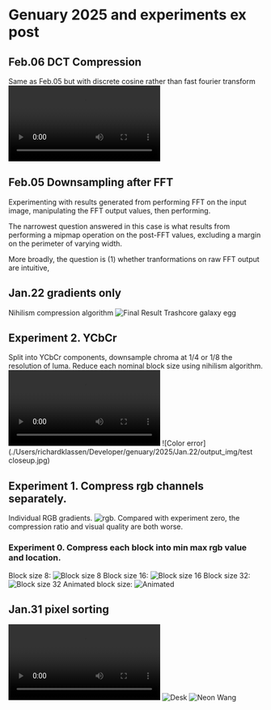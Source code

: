 # Genuary 2025 and experiments ex post

## Feb.06 DCT Compression
Same as Feb.05 but with discrete cosine rather than fast fourier transform
![Final result](./Jan.31/2025jan31.mp4)

## Feb.05 Downsampling after FFT
Experimenting with results generated from performing FFT on the input image, manipulating the FFT output values, then performing. 

The narrowest question answered in this case is what results from performing a mipmap operation on the post-FFT values, excluding a margin on the perimeter of varying width.

More broadly, the question is (1) whether tranformations on raw FFT output are intuitive, 

## Jan.22 gradients only
Nihilism compression algorithm
![Final Result Trashcore galaxy egg](./Jan.22/galaxy_egg_f.webp)

## Experiment 2. YCbCr
Split into YCbCr components, downsample chroma at 1/4 or 1/8 the resolution of luma. Reduce each nominal block size using nihilism algorithm.
![Quantize levels](./Jan.22/output_img/0001-0126.mp4)
![Color error](./Users/richardklassen/Developer/genuary/2025/Jan.22/output_img/test closeup.jpg)

## Experiment 1. Compress rgb channels separately.
Individual RGB gradients. ![rgb](./Jan.22/output_img/components-ethan.png). Compared with experiment zero, the compression ratio and visual quality are both worse.

### Experiment 0. Compress each block into min max rgb value and location.
Block size 8: ![Block size 8](./Jan.22/output_img/rgb_block_size_08.png)
Block size 16: ![Block size 16](./Jan.22/output_img/rgb_block_size_16.png)
Block size 32: ![Block size 32](./Jan.22/output_img/rgb_block_size_32.png)
Animated block size: ![Animated](./Jan.22/output_img/2025jan22_nihilism.gif)

## Jan.31 pixel sorting
![Final result](./Jan.31/2025jan31.mp4)
![Desk](./Jan.31/output/2025jan31.gif) 
![Neon Wang](./Jan.31/output/2025jan31-neonuv.gif)
